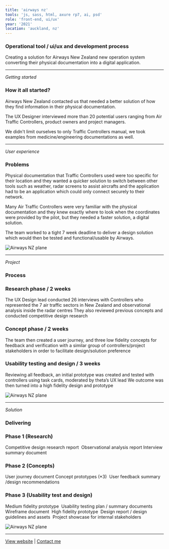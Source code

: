 ```yaml
---
title: 'airways nz'
tools: 'js, sass, html, axure rp7, ai, psd'
role: 'front-end, ui/ux'
year: '2021'
location: 'auckland, nz'
---
```


### Operational tool / ui/ux and development process

Creating a solution for Airways New Zealand new operation system converting their physical documentation into a digital application.

---

_Getting started_

### How it all started?

Airways New Zealand contacted us that needed a better solution of how they find information in their physical documentation.

The UX Designer interviewed more than 20 potential users ranging from Air Traffic Controllers, product owners and project managers.

We didn't limit ourselves to only Traffic Controllers manual, we took examples from medicine/engineering documentations as well.

---

_User experience_

### Problems

Physical documentation that Traffic Controllers used were too specific for their location and they wanted a quicker solution to switch between other tools such as weather, radar screens to assist aircrafts and the application had to be an application which could only connect securely to their network.

Many Air Traffic Controllers were very familiar with the physical documentation and they knew exactly where to look when the coordinates were provided by the pilot, but they needed a faster solution, a digital solution.

The team worked to a tight 7 week deadline to deliver a design solution which would then be tested and functional/usable by Airways.

![Airways NZ plane](/airways/plane.jpeg)

---

_Project_

### Process

### Research phase / 2 weeks

The UX Design lead conducted 26 interviews with Controllers who represented the 7 air traffic sectors in New Zealand and observational analysis inside the radar centres They also reviewed previous concepts and conducted competitive design research

### Concept phase / 2 weeks

The team then created a user journey, and three low fidelity concepts for feedback and verification with a similar group of controllers/project stakeholders in order to facilitate design/solution preference

### Usability testing and design / 3 weeks

Reviewing all feedback, an initial prototype was created and tested with controllers using task cards, moderated by theta’s UX lead We outcome was then turned into a high fidelity design and prototype

![Airways NZ plane](/airways/process.jpeg)

---

_Solution_

### Delivering

### Phase 1 (Research)

Competitive design research report ​
Observational analysis report ​
Interview summary document ​

### Phase 2 (Concepts) ​

User journey document​
Concept prototypes (\*3) ​
User feedback summary /design recommendations​

### Phase 3 (Usability test and design) ​

Medium fidelity prototype ​
Usability testing plan / summary documents ​
Wireframe document ​
High fidelity prototype ​
Design report / design guidelines and assets ​
Project showcase for internal stakeholders

![Airways NZ plane](/airways/solution.png)

---

[View website](https://erindhoxha.github.io/debugCon) | [Contact me](mailto:hello@erindhoxha.dev)
